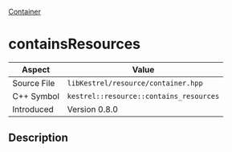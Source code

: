 [Container](index)
# containsResources
| Aspect | Value |
| --- | --- |
| Source File | `libKestrel/resource/container.hpp` |
| C++ Symbol | `kestrel::resource::contains_resources` |
| Introduced | Version 0.8.0 |
## Description

